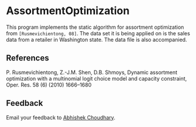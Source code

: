 # AssortmentOptimization

This program implements the static algorithm for assortment optimization from `[Rusmevichientong, 08]`. The data set it is being applied on is the sales data from a retailer in Washington state. The data file is also accompanied.

## References
P. Rusmevichientong, Z.-J.M. Shen, D.B. Shmoys, Dynamic assortment optimization with a multinomial logit choice model and capacity constraint, Oper. Res. 58 (6) (2010) 1666–1680

## Feedback
Email your feedback to <a href="mailto:abhi.achoudhary@gmail.com">Abhishek Choudhary</a>.
